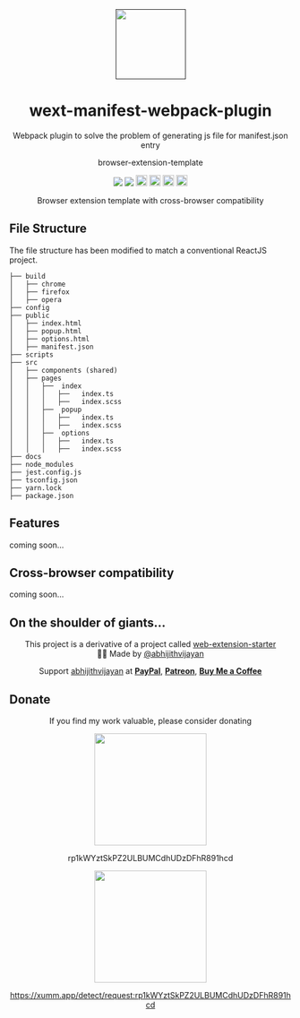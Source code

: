 <!-- Project Logo -->
<p id='tsconfig' align="center" style="text-align: center; margin:0px">
    <a href="">
        <img src='_media/banner-nuetral.svg' style="height: 125px"> 
    </a>
</p>

<h1 align="center">wext-manifest-webpack-plugin</h1>
<p align="center">Webpack plugin to solve the problem of generating js file for manifest.json entry</p>

<!-- Project Title -->
<p align="center" style="text-align: center; margin:0px">browser-extension-template</p>

<!-- Project Shields -->
<p align="center" style="text-align: center;">
    <a style="text-decoration:none" href="https://img.shields.io/npm/v/docsify-themeable.svg?style=flat-square">
        <img src="https://img.shields.io/npm/v/docsify-themeable.svg?style=flat-square">
    </a>
    <a style="text-decoration:none" href="https://img.shields.io/github/workflow/status/jhildenbiddle/docsify-themeable/Build/master?label=checks&style=flat-square">
        <img src="https://img.shields.io/github/workflow/status/jhildenbiddle/docsify-themeable/Build/master?label=checks&style=flat-square">
    </a>
    <a style="text-decoration:none" href="https://img.shields.io/codacy/grade/39220ba530f24dfc9443b47f2efea5c9?style=flat-square">
        <img src="https://img.shields.io/codacy/grade/39220ba530f24dfc9443b47f2efea5c9?style=flat-square" alt="GitHub version" height="20">
    </a>
    <a style="text-decoration:none" href="https://img.shields.io/visual-studio-marketplace/v/gateway-wallet?style=flat-square">
        <img src="https://img.shields.io/visual-studio-marketplace/v/gateway-wallet?style=flat-square" alt="GitHub version" height="20">
    </a>
    <a style="text-decoration:none" href="https://img.shields.io/badge/License-MIT-yellow.svg?style=flat-square">
        <img src="https://img.shields.io/badge/License-MIT-yellow.svg?style=flat-square" alt="licenses" height="20">
    </a>
    <a style="text-decoration:none" href="https://img.shields.io/twitter/url?style=social&url=https%3A%2F%2Ftwitter.com%2Finterc0der">
        <img src="https://img.shields.io/twitter/url?style=social&url=https%3A%2F%2Ftwitter.com%2Finterc0der" alt="licenses" height="20">
    </a>
</p>

<p align="center" style="text-align:center; margin:0px">
Browser extension template with cross-browser compatibility
</p>

## File Structure

The file structure has been modified to match a conventional ReactJS project.

```
├── build
│   ├── chrome
│   ├── firefox
│   ├── opera
├── config
├── public
│   ├── index.html
│   ├── popup.html
│   ├── options.html
│   ├── manifest.json
├── scripts
├── src
│   ├── components (shared)
│   ├── pages
│   │   ├──  index
│   │   │   ├──   index.ts
│   │   │   ├──   index.scss
│   │   ├──  popup
│   │   │   ├──   index.ts
│   │   │   ├──   index.scss
│   │   ├──  options
│   │   │   ├──   index.ts
│   │   │   ├──   index.scss
├── docs
├── node_modules
├── jest.config.js
├── tsconfig.json
├── yarn.lock
├── package.json
```

## Features

coming soon...

## Cross-browser compatibility

coming soon...

## On the shoulder of giants...

<p align="center">
  <div align="center">
This project is a derivative of a project called <a href="https://github.com/abhijithvijayan/web-extension-starter">web-extension-starter</a></div>
<div align="center">🙋‍♂️ Made by <a href="https://github.com/abhijithvijayan">@abhijithvijayan</a></div>
</p>
<p align="center">
  Support <a href="https://github.com/abhijithvijayan">abhijithvijayan</a> at 
  <a href="https://www.paypal.me/iamabhijithvijayan" target='_blank'><b>PayPal</b></a>,
  <a href="https://www.patreon.com/abhijithvijayan" target='_blank'><b>Patreon</b></a>,
  <a href="https://www.buymeacoffee.com/abhijithvijayan" target='_blank'><b>Buy Me a Coffee</b></a>
</p>

## Donate

<p align="center">If you find my work valuable, please consider donating</p>

<div align="center">
    <a href="https://bithomp.com/explorer/rp1kWYztSkPZ2ULBUMCdhUDzDFhR891hcd">
        <img src='docs/_media/xrpl-github-button.svg' style="width: 200px" width="200"> 
    </a>

rp1kWYztSkPZ2ULBUMCdhUDzDFhR891hcd

<div>

<div align="center">
    <a href="https://xumm.app/detect/request:rp1kWYztSkPZ2ULBUMCdhUDzDFhR891hcd">
        <img src='docs/_media/xumm-github-button.svg' style="width: 200px" width="200"> 
    </a>

https://xumm.app/detect/request:rp1kWYztSkPZ2ULBUMCdhUDzDFhR891hcd

<div>
